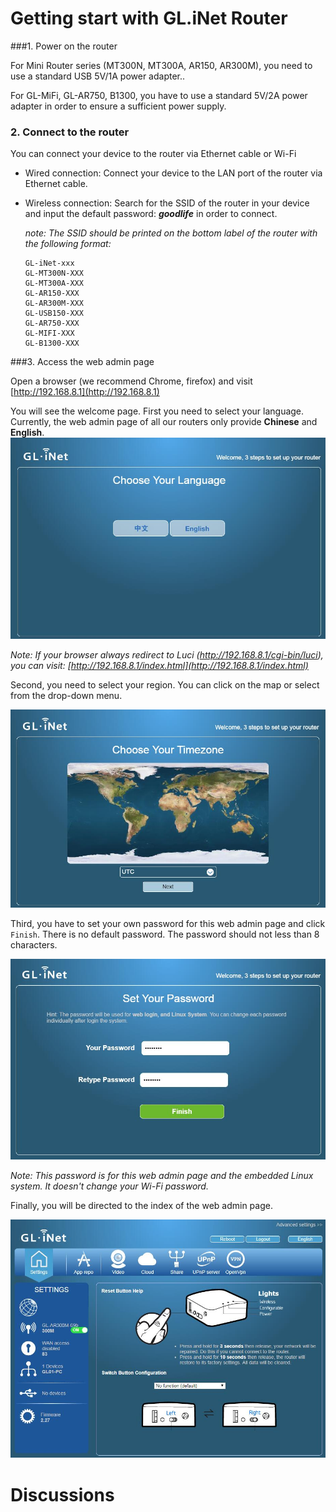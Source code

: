 # Getting start with GL.iNet Router

###1. Power on the router

For Mini Router series (MT300N, MT300A, AR150, AR300M), you need to use a standard USB 5V/1A power adapter..

For GL-MiFi, GL-AR750, B1300, you have to use a standard 5V/2A power adapter in order to ensure a sufficient power supply.



### 2. Connect to the router

You can connect your device to the router via Ethernet cable or Wi-Fi

- Wired connection: Connect your device to the LAN port of the router via Ethernet cable.

- Wireless connection: Search for the SSID of the router in your device and input the default password: ***goodlife*** in order to connect.

  *note: The SSID should be printed on the bottom label of the router with the following format:*

  ```
  GL-iNet-xxx
  GL-MT300N-XXX
  GL-MT300A-XXX
  GL-AR150-XXX
  GL-AR300M-XXX
  GL-USB150-XXX
  GL-AR750-XXX
  GL-MIFI-XXX
  GL-B1300-XXX
  ```




###3. Access the web admin page

Open a browser (we recommend Chrome, firefox) and visit [http://192.168.8.1](http://192.168.8.1)

You will see the welcome page. First you need to select your language. Currently, the web admin page of all our routers only provide **Chinese** and **English**.![Welcome](images/first-time_setup/welcome.jpg)

*Note: If your browser always redirect to Luci (http://192.168.8.1/cgi-bin/luci), you can visit: [http://192.168.8.1/index.html](http://192.168.8.1/index.html)*



Second, you need to select your region. You can click on the map or select from the drop-down menu.

![Welcome](images/first-time_setup/region.jpg)

  

Third, you have to set your own password for this web admin page and click `Finish`. There is no default password. The password should not less than 8 characters.

![Welcome](images/first-time_setup/password.jpg)

*Note: This password is for this web admin page and the embedded Linux system. It doesn't change your Wi-Fi password.*



Finally, you will be directed to the index of the web admin page.

![Welcome](images/first-time_setup/main_ui.jpg)



# Discussions